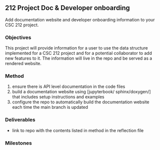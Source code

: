 ## 212 Project Doc & Developer onboarding

Add documentation website and developer onboarding information to your CSC 212 project. 

### Objectives

<!-- in this section describe the overall goals in terms of what you will learn and the problem you will solve. this should be 2-5 sentences, it can be bullet points/numbered or a paragraph  -->

This project will provide information for a user to use the data structure implemented for a CSC 212 project and for a potential collaborator to add new features to it. The information will live in the repo and be served as a rendered website. 

### Method

 <!-- describe what you will do , will it be research, write & present? will there be something you build? will you do experiments?-->
1. ensure there is API level documentation in the code files
1. build a documentation website using [jupyterbook/ sphinx/doxygen/] that includes setup instructions and examples
1. configure the repo to automatically build the documentation website each time the main branch is updated


### Deliverables


- link to repo with the contents listed in method in the reflection file


### Milestones

<!-- give a target timeline -->
